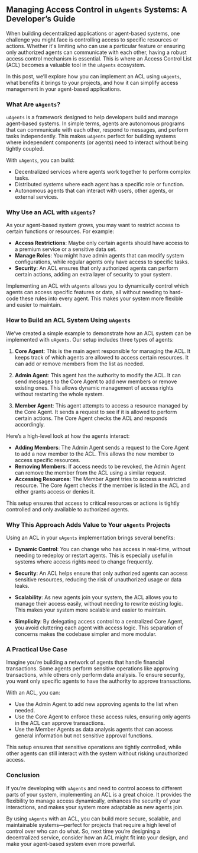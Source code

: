 ## Managing Access Control in `uAgents` Systems: A Developer’s Guide

When building decentralized applications or agent-based systems, one challenge you might face is controlling access to specific resources or actions. Whether it's limiting who can use a particular feature or ensuring only authorized agents can communicate with each other, having a robust access control mechanism is essential. This is where an Access Control List (ACL) becomes a valuable tool in the `uAgents` ecosystem.

In this post, we’ll explore how you can implement an ACL using `uAgents`, what benefits it brings to your projects, and how it can simplify access management in your agent-based applications.

### What Are `uAgents`?

`uAgents` is a framework designed to help developers build and manage agent-based systems. In simple terms, agents are autonomous programs that can communicate with each other, respond to messages, and perform tasks independently. This makes `uAgents` perfect for building systems where independent components (or agents) need to interact without being tightly coupled.

With `uAgents`, you can build:
- Decentralized services where agents work together to perform complex tasks.
- Distributed systems where each agent has a specific role or function.
- Autonomous agents that can interact with users, other agents, or external services.

### Why Use an ACL with `uAgents`?

As your agent-based system grows, you may want to restrict access to certain functions or resources. For example:
- **Access Restrictions**: Maybe only certain agents should have access to a premium service or a sensitive data set.
- **Manage Roles**: You might have admin agents that can modify system configurations, while regular agents only have access to specific tasks.
- **Security**: An ACL ensures that only authorized agents can perform certain actions, adding an extra layer of security to your system.

Implementing an ACL with `uAgents` allows you to dynamically control which agents can access specific features or data, all without needing to hard-code these rules into every agent. This makes your system more flexible and easier to maintain.

### How to Build an ACL System Using `uAgents`

We’ve created a simple example to demonstrate how an ACL system can be implemented with `uAgents`. Our setup includes three types of agents:

1. **Core Agent**: This is the main agent responsible for managing the ACL. It keeps track of which agents are allowed to access certain resources. It can add or remove members from the list as needed.

2. **Admin Agent**: This agent has the authority to modify the ACL. It can send messages to the Core Agent to add new members or remove existing ones. This allows dynamic management of access rights without restarting the whole system.

3. **Member Agent**: This agent attempts to access a resource managed by the Core Agent. It sends a request to see if it is allowed to perform certain actions. The Core Agent checks the ACL and responds accordingly.

Here’s a high-level look at how the agents interact:

- **Adding Members**: The Admin Agent sends a request to the Core Agent to add a new member to the ACL. This allows the new member to access specific resources.
- **Removing Members**: If access needs to be revoked, the Admin Agent can remove the member from the ACL using a similar request.
- **Accessing Resources**: The Member Agent tries to access a restricted resource. The Core Agent checks if the member is listed in the ACL and either grants access or denies it.

This setup ensures that access to critical resources or actions is tightly controlled and only available to authorized agents.

### Why This Approach Adds Value to Your `uAgents` Projects

Using an ACL in your `uAgents` implementation brings several benefits:

- **Dynamic Control**: You can change who has access in real-time, without needing to redeploy or restart agents. This is especially useful in systems where access rights need to change frequently.
  
- **Security**: An ACL helps ensure that only authorized agents can access sensitive resources, reducing the risk of unauthorized usage or data leaks.
  
- **Scalability**: As new agents join your system, the ACL allows you to manage their access easily, without needing to rewrite existing logic. This makes your system more scalable and easier to maintain.
  
- **Simplicity**: By delegating access control to a centralized Core Agent, you avoid cluttering each agent with access logic. This separation of concerns makes the codebase simpler and more modular.

### A Practical Use Case

Imagine you’re building a network of agents that handle financial transactions. Some agents perform sensitive operations like approving transactions, while others only perform data analysis. To ensure security, you want only specific agents to have the authority to approve transactions.

With an ACL, you can:
- Use the Admin Agent to add new approving agents to the list when needed.
- Use the Core Agent to enforce these access rules, ensuring only agents in the ACL can approve transactions.
- Use the Member Agents as data analysis agents that can access general information but not sensitive approval functions.

This setup ensures that sensitive operations are tightly controlled, while other agents can still interact with the system without risking unauthorized access.

### Conclusion

If you’re developing with `uAgents` and need to control access to different parts of your system, implementing an ACL is a great choice. It provides the flexibility to manage access dynamically, enhances the security of your interactions, and makes your system more adaptable as new agents join.

By using `uAgents` with an ACL, you can build more secure, scalable, and maintainable systems—perfect for projects that require a high level of control over who can do what. So, next time you’re designing a decentralized service, consider how an ACL might fit into your design, and make your agent-based system even more powerful.
